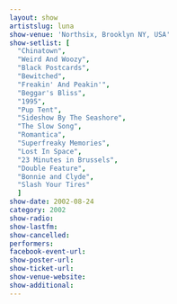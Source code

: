 ```yaml
---
layout: show
artistslug: luna
show-venue: 'Northsix, Brooklyn NY, USA'
show-setlist: [
  "Chinatown",
  "Weird And Woozy",
  "Black Postcards",
  "Bewitched",
  "Freakin' And Peakin'",
  "Beggar's Bliss",
  "1995",
  "Pup Tent",
  "Sideshow By The Seashore",
  "The Slow Song",
  "Romantica",
  "Superfreaky Memories",
  "Lost In Space",
  "23 Minutes in Brussels",
  "Double Feature",
  "Bonnie and Clyde",
  "Slash Your Tires"
  ]
show-date: 2002-08-24
category: 2002
show-radio: 
show-lastfm: 
show-cancelled: 
performers: 
facebook-event-url: 
show-poster-url: 
show-ticket-url: 
show-venue-website: 
show-additional: 
---
```


